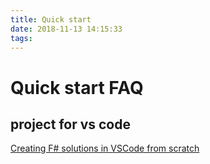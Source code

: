 ```yaml
---
title: Quick start
date: 2018-11-13 14:15:33
tags:
---
```


# Quick start FAQ

## project for vs code

[Creating F# solutions in VSCode from scratch](https://atlemann.github.io/fsharp/2018/02/28/fsharp-solutions-from-scratch.html)